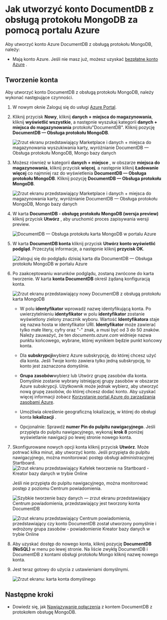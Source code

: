 <properties 
    pageTitle="Tworzenie konta DocumentDB z obsługą protokołu MongoDB | Microsoft Azure" 
    description="Dowiedz się, jak utworzyć konto DocumentDB z obsługą protokołu MongoDB, teraz dostępna do podglądu." 
    services="documentdb" 
    authors="AndrewHoh" 
    manager="jhubbard" 
    editor="" 
    documentationCenter=""/>

<tags 
    ms.service="documentdb" 
    ms.workload="data-services" 
    ms.tgt_pltfrm="na" 
    ms.devlang="na" 
    ms.topic="article" 
    ms.date="10/20/2016" 
    ms.author="anhoh"/>

# <a name="how-to-create-a-documentdb-account-with-protocol-support-for-mongodb-using-the-azure-portal"></a>Jak utworzyć konto DocumentDB z obsługą protokołu MongoDB za pomocą portalu Azure

Aby utworzyć konto Azure DocumentDB z obsługą protokołu MongoDB, należy:

- Mają konto Azure. Jeśli nie masz już, możesz uzyskać [bezpłatne konto Azure](https://azure.microsoft.com/free/) .

## <a name="create-the-account"></a>Tworzenie konta  

Aby utworzyć konto DocumentDB z obsługą protokołu MongoDB, należy wykonać następujące czynności.

1. W nowym oknie Zaloguj się do usługi [Azure Portal](https://portal.azure.com).
2. Kliknij przycisk **Nowy**, kliknij **danych + miejsca do magazynowania**, kliknij **wyświetlić wszystkie**, a następnie wyszukaj kategorii **danych + miejsca do magazynowania** protokołu"DocumentDB". Kliknij pozycję **DocumentDB — Obsługa protokołu MongoDB**.

    ![Zrzut ekranu przedstawiający Marketplace i danych + miejsca do magazynowania wyszukiwania karty, wyróżnianie DocumentDB — Obsługa protokołu MongoDB, Mongo bazy danych](./media/documentdb-create-mongodb-account/marketplacegallery2.png)

3. Możesz również w kategorii **danych + miejsce** , w obszarze **miejsca do magazynowania**, kliknij przycisk **więcej**, a następnie kliknij **Ładowanie więcej** co najmniej raz do wyświetlenia **DocumentDB — Obsługa protokołu MongoDB**. Kliknij pozycję **DocumentDB — Obsługa protokołu MongoDB**.

    ![Zrzut ekranu przedstawiający Marketplace i danych + miejsca do magazynowania karty, wyróżnianie DocumentDB — Obsługa protokołu MongoDB, Mongo bazy danych](./media/documentdb-create-mongodb-account/marketplacegallery1.png)

4. W karta **DocumentDB - obsługę protokołu MongoDB (wersja preview)** kliknij przycisk **Utwórz** , aby uruchomić proces zapisywania wersji preview.

    ![DocumentDB — Obsługa protokołu karta MongoDB w portalu Azure](./media/documentdb-create-mongodb-account/marketplacegallery3.png)

5. W karta **DocumentDB konta** kliknij przycisk **Utwórz konto wyświetlić podgląd**. Przeczytaj informacje, a następnie kliknij **przycisk OK**.

    ![Zaloguj się do podglądu dzisiaj karta dla DocumentDB — Obsługa protokołu MongoDB w portalu Azure](./media/documentdb-create-mongodb-account/registerforpreview.png)

6.  Po zaakceptowaniu warunków podglądu, zostaną zwrócone do karta tworzenie.  W karta **konta DocumentDB** określ żądaną konfiguracją konta.

    ![Zrzut ekranu przedstawiający nowy DocumentDB z obsługą protokołu karta MongoDB](./media/documentdb-create-mongodb-account/create-documentdb-mongodb-account.png)


    - W polu **identyfikator** wprowadź nazwę identyfikującą konta.  Po uwierzytelnieniu **identyfikator** w polu **identyfikator** zostanie wyświetlony zielony znacznik wyboru. Wartość **Identyfikatora** staje się nazwa hosta w identyfikator URI. **Identyfikator** może zawierać tylko małe litery, cyfry oraz "-" znak, a musi być od 3 do 50 znaków. Należy zauważyć, że ten *documents.azure.com* widnieje nazwa punktu końcowego, wybrane, której wynikiem będzie punkt końcowy konta.

    - Dla **subskrypcji**wybierz Azure subskrypcję, do której chcesz użyć dla konta. Jeśli Twoje konto zawiera tylko jedną subskrypcję, to konto jest zaznaczona domyślnie.

    - **Grupa zasobów**wybierz lub Utwórz grupę zasobów dla konta.  Domyślnie zostanie wybrany istniejącej grupy zasobów w obszarze Azure subskrypcji.  Użytkownik może jednak wybierz, aby utworzyć nową grupę zasobów, do której chcesz dodać konto. Aby uzyskać więcej informacji zobacz [Korzystanie portal Azure do zarządzania zasobami Azure](resource-group-portal.md).

    - Umożliwia określenie geograficzną lokalizację, w której do obsługi konta **lokalizacji** .
    
    - Opcjonalnie: Sprawdź **numer Pin do pulpitu nawigacyjnego**. Jeśli przypięta do pulpitu nawigacyjnego, wykonaj **krok 8** poniżej wyświetlanie nawigacji po lewej stronie nowego konta.

7.  Skonfigurowane nowych opcji konta kliknij przycisk **Utwórz**.  Może potrwać kilka minut, aby utworzyć konto.  Jeśli przypięta do pulpitu nawigacyjnego, można monitorować postęp obsługi administracyjnej Startboard.  
    ![Zrzut ekranu przedstawiający Kafelek tworzenie na Startboard - Kreator bazy danych w trybie Online](./media/documentdb-create-mongodb-account/create-nosql-db-databases-json-tutorial-3.png)  

    Jeśli nie przypięta do pulpitu nawigacyjnego, można monitorować postęp z poziomu Centrum powiadomienia.  

    ![Szybkie tworzenie bazy danych — zrzut ekranu przedstawiający Centrum powiadomienia, przedstawiający jest tworzony konta DocumentDB](./media/documentdb-create-mongodb-account/create-nosql-db-databases-json-tutorial-4.png)  

    ![Zrzut ekranu przedstawiający Centrum powiadomienia, przedstawiający czy konto DocumentDB został utworzony pomyślnie i wdrożony grupa zasobów - powiadomienie Kreator bazy danych w trybie Online](./media/documentdb-create-mongodb-account/create-nosql-db-databases-json-tutorial-5.png)

8.  Aby uzyskać dostęp do nowego konta, kliknij pozycję **DocumentDB (NoSQL)** w menu po lewej stronie. Na liście zwykłą DocumentDB i DocumentDB z kontami obsługi protokołu Mongo kliknij nazwę nowego konta.

9.  Jest teraz gotowy do użycia z ustawieniami domyślnymi. 

    ![Zrzut ekranu: karta konta domyślnego](./media/documentdb-create-mongodb-account/defaultaccountblades.png)
    

## <a name="next-steps"></a>Następne kroki


- Dowiedz się, jak [Nawiązywanie połączenia](documentdb-connect-mongodb-account.md) z kontem DocumentDB z protokołem obsługę MongoDB.

 
